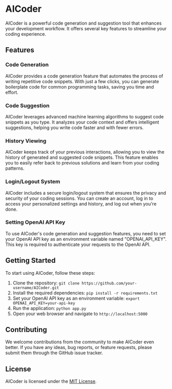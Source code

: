 # AICoder
AICoder is a powerful code generation and suggestion tool that enhances your development workflow. It offers several key features to streamline your coding experience.

## Features

### Code Generation

AICoder provides a code generation feature that automates the process of writing repetitive code snippets. With just a few clicks, you can generate boilerplate code for common programming tasks, saving you time and effort.

### Code Suggestion

AICoder leverages advanced machine learning algorithms to suggest code snippets as you type. It analyzes your code context and offers intelligent suggestions, helping you write code faster and with fewer errors.

### History Viewing

AICoder keeps track of your previous interactions, allowing you to view the history of generated and suggested code snippets. This feature enables you to easily refer back to previous solutions and learn from your coding patterns.

### Login/Logout System

AICoder includes a secure login/logout system that ensures the privacy and security of your coding sessions. You can create an account, log in to access your personalized settings and history, and log out when you're done.

### Setting OpenAI API Key

To use AICoder's code generation and suggestion features, you need to set your OpenAI API key as an environment variable named "OPENAI_API_KEY". This key is required to authenticate your requests to the OpenAI API.

## Getting Started

To start using AICoder, follow these steps:

1. Clone the repository: `git clone https://github.com/your-username/AICoder.git`
2. Install the required dependencies: `pip install -r requirements.txt`
3. Set your OpenAI API key as an environment variable: `export OPENAI_API_KEY=your-api-key`
4. Run the application: `python app.py`
5. Open your web browser and navigate to `http://localhost:5000`

## Contributing

We welcome contributions from the community to make AICoder even better. If you have any ideas, bug reports, or feature requests, please submit them through the GitHub issue tracker.

## License

AICoder is licensed under the [MIT License](LICENSE).
